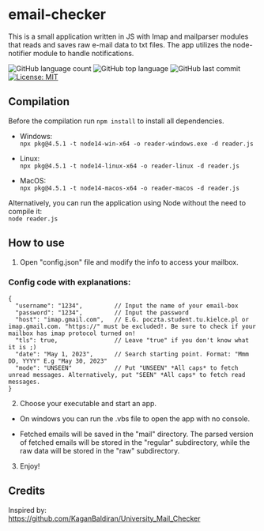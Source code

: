 # email-checker

This is a small application written in JS with Imap and mailparser modules that reads and saves raw e-mail data to txt files. The app utilizes the node-notifier module to handle notifications.

![GitHub language count](https://img.shields.io/github/languages/count/m0rningdawning/email-checker-pc)
![GitHub top language](https://img.shields.io/github/languages/top/m0rningdawning/email-checker-pc) 
![GitHub last commit](https://img.shields.io/github/last-commit/m0rningdawning/email-checker-pc)
[![License: MIT](https://img.shields.io/badge/License-MIT-green.svg)](https://opensource.org/licenses/MIT)

## Compilation  

Before the compilation run `npm install` to install all dependencies.

- Windows:  
`npx pkg@4.5.1 -t node14-win-x64 -o reader-windows.exe -d reader.js`

- Linux:  
`npx pkg@4.5.1 -t node14-linux-x64 -o reader-linux -d reader.js`

- MacOS:  
`npx pkg@4.5.1 -t node14-macos-x64 -o reader-macos -d reader.js`

Alternatively, you can run the application using Node without the need to compile it:  
`node reader.js`

## How to use  

1. Open "config.json" file and modify the info to access your mailbox.

### Config code with explanations:  

```
{
  "username": "1234",         // Input the name of your email-box
  "password": "1234",         // Input the password
  "host": "imap.gmail.com",   // E.G. poczta.student.tu.kielce.pl or imap.gmail.com. "https://" must be excluded!. Be sure to check if your mailbox has imap protocol turned on!
  "tls": true,                // Leave "true" if you don't know what it is ;)
  "date": "May 1, 2023",      // Search starting point. Format: "Mmm DD, YYYY" E.g "May 30, 2023"
  "mode": "UNSEEN"            // Put "UNSEEN" *All caps* to fetch unread messages. Alternatively, put "SEEN" *All caps* to fetch read messages.
}
```

2. Choose your executable and start an app.

- On windows you can run the .vbs file to open the app with no console.

- Fetched emails will be saved in the "mail" directory. The parsed version of fetched emails will be stored in the "regular" subdirectory, while the raw data will be stored in the "raw" subdirectory.

3. Enjoy!

## Credits
Inspired by:  
https://github.com/KaganBaldiran/University_Mail_Checker
